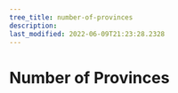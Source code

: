 ```yaml
---
tree_title: number-of-provinces
description: 
last_modified: 2022-06-09T21:23:28.2328
---
```


# Number of Provinces
